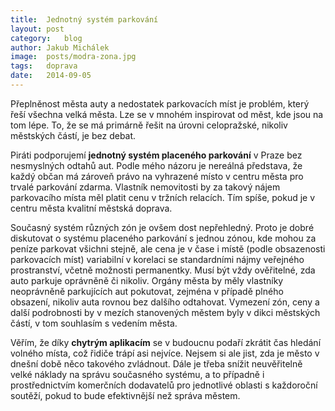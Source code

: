 ```yaml
---
title:	Jednotný systém parkování
layout:	post
category:	blog
author:	Jakub Michálek
image:	posts/modra-zona.jpg
tags:	doprava
date:	2014-09-05
---
```


Přeplněnost města auty a nedostatek parkovacích míst je problém, který řeší všechna velká města. Lze se v mnohém inspirovat od měst, kde jsou na tom lépe. To, že se má primárně řešit na úrovni celopražské, nikoliv městských částí, je bez debat.

Piráti podporujemí **jednotný systém placeného parkování** v Praze bez nesmyslných odtahů aut. Podle mého názoru je nereálná představa, že každý občan má zároveň právo na vyhrazené místo v centru města pro trvalé parkování zdarma. Vlastník nemovitosti by za takový nájem parkovacího místa měl platit cenu v tržních relacích. Tím spíše, pokud je v centru města kvalitní městská doprava.

Současný systém různých zón je ovšem dost nepřehledný. Proto je dobré diskutovat o systému placeného parkování s jednou zónou, kde mohou za peníze parkovat všichni stejně, ale cena je v čase i místě (podle obsazenosti parkovacích míst) variabilní v korelaci se standardními nájmy veřejného prostranství, včetně možnosti permanentky. Musí být vždy ověřitelné, zda auto parkuje oprávněně či nikoliv. Orgány města by měly vlastníky neoprávněně parkujících aut pokutovat, zejména v případě plného obsazení, nikoliv auta rovnou bez dalšího odtahovat. Vymezení zón, ceny a další podrobnosti by v mezích stanovených městem byly v dikci městských částí, v tom souhlasím s vedením města.

Věřím, že díky **chytrým aplikacím** se v budoucnu podaří zkrátit čas hledání volného místa, což řidiče trápí asi nejvíce. Nejsem si ale jist, zda je město v dnešní době něco takového zvládnout. Dále je třeba snížit neuvěřitelně velké náklady na správu současného systému, a to případně i prostřednictvím komerčních dodavatelů pro jednotlivé oblasti s každoroční soutěží, pokud to bude efektivnější než správa městem.


